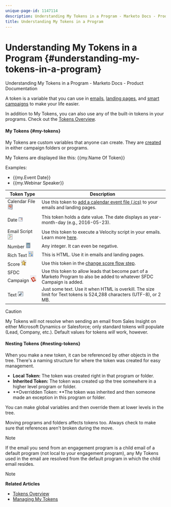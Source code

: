 ```yaml
---
unique-page-id: 1147114
description: Understanding My Tokens in a Program - Marketo Docs - Product Documentation
title: Understanding My Tokens in a Program
---
```


# Understanding My Tokens in a Program {#understanding-my-tokens-in-a-program}

Understanding My Tokens in a Program - Marketo Docs - Product Documentation

A token is a variable that you can use in [emails](../../../../product-docs/email-marketing.md), [landing pages](../../../../product-docs/demand-generation/landing-pages.md), and [smart campaigns](../../../../product-docs/core-marketo-concepts/smart-lists-and-static-lists.md) to make your life easier.

In addition to My Tokens, you can also use any of the built-in tokens in your programs. Check out the [Tokens Overview](../../../../product-docs/demand-generation/landing-pages/personalizing-landing-pages/tokens-overview.md).&nbsp;

#### My Tokens  {#my-tokens}

My Tokens are custom variables that anyone can create. They are [created](managing-my-tokens.md) in either campaign folders or programs.

My Tokens are displayed like this: {{my.Name Of Token}}

Examples:

* {{my.Event Date}}
* {{my.Webinar Speaker}}

<table> 
 <thead> 
  <tr> 
   <th>Token Type</th> 
   <th>Description</th> 
  </tr> 
 </thead> 
 <tbody> 
  <tr> 
   <td>Calendar File <img alt="--" src="assets/image2014-9-25-16-3a44-3a19.png" data-linked-resource-id="3083230" data-linked-resource-type="attachment" data-base-url="https://docs.marketo.com" data-linked-resource-container-id="1147114"></td> 
   <td>Use this token to <a href="http://docs.marketo.com/display/docs/assets/create-a-calendar-event-28.ics-29-file">add a calendar event file (.i</a><a href="http://docs.marketo.com/display/docs/assets/create-a-calendar-event-28.ics-29-file">cs)</a> to your emails and landing pages.</td> 
  </tr> 
  <tr> 
   <td><p>Date <img alt="--" src="assets/image2014-9-25-16-3a44-3a47.png" data-linked-resource-id="3083231" data-linked-resource-type="attachment" data-base-url="https://docs.marketo.com" data-linked-resource-container-id="1147114"></p></td> 
   <td>This token holds a date value. The date displays as year-month-day (e.g., 2016-05-23).</td> 
  </tr> 
  <tr> 
   <td>Email Script <img alt="--" src="assets/image2014-9-25-16-3a45-3a4.png" data-linked-resource-id="3083232" data-linked-resource-type="attachment" data-base-url="https://docs.marketo.com" data-linked-resource-container-id="1147114"></td> 
   <td>Use this token to execute a Velocity script in your emails. Learn more <a href="http://developers.marketo.com/documentation/email-scripting/" title="Follow link" rel="nofollow">here</a>. </td> 
  </tr> 
  <tr> 
   <td>Number<span>&nbsp;<img alt="--" src="assets/image2014-9-25-16-3a45-3a25.png" data-linked-resource-id="3083233" data-linked-resource-type="attachment" data-base-url="https://docs.marketo.com" data-linked-resource-container-id="1147114"></span></td> 
   <td>Any integer. It can even be negative.</td> 
  </tr> 
  <tr> 
   <td>Rich Text <img alt="--" src="assets/image2014-9-25-16-3a46-3a22.png" data-linked-resource-id="3083234" data-linked-resource-type="attachment" data-base-url="https://docs.marketo.com" data-linked-resource-container-id="1147114"></td> 
   <td>This is HTML. Use it in emails and landing pages.</td> 
  </tr> 
  <tr> 
   <td>Score <img alt="--" src="assets/image2014-9-25-16-3a46-3a39.png" data-linked-resource-id="3083235" data-linked-resource-type="attachment" data-base-url="https://docs.marketo.com" data-linked-resource-container-id="1147114"></td> 
   <td>Use this token in the <a href="../../../../product-docs/core-marketo-concepts/smart-campaigns/flow-actions/use-tokens-in-flow-steps.md">change score flow step</a>. </td> 
  </tr> 
  <tr> 
   <td colspan="1">SFDC Campaign <img alt="--" src="assets/sfdc-campaign-icon.jpg" data-linked-resource-id="11379761" data-linked-resource-type="attachment" data-base-url="https://docs.marketo.com" data-linked-resource-container-id="1147114" title="--"></td> 
   <td colspan="1">Use this token to allow leads that become part of a Marketo Program to also be added to whatever SFDC Campaign is added.</td> 
  </tr> 
  <tr> 
   <td>Text <img alt="--" src="assets/image2014-9-25-16-3a46-3a54.png" data-linked-resource-id="3083236" data-linked-resource-type="attachment" data-base-url="https://docs.marketo.com" data-linked-resource-container-id="1147114"></td> 
   <td>Just some text. Use it when HTML is overkill. The size limit for Text tokens is 524,288 characters (UTF-8), or 2 MB.</td> 
  </tr> 
 </tbody> 
</table>

>[!CAUTION]
>
>My Tokens will not resolve when sending an email from Sales Insight on either Microsoft Dynamics or Salesforce; only standard tokens will populate (Lead, Company, etc.). Default values for tokens *will* work, however.

#### Nesting Tokens {#nesting-tokens}

When you make a new token, it can be referenced by other objects in the tree. There's a naming structure for where the token was created for easy management.

* **Local Token:** The token was created right in that program or folder.
* **Inherited Token:** The token was created up the tree somewhere in a higher level program or folder.
* **Overridden Token: **The token was inherited and then someone made an exception in this program or folder.

You can make global variables and then override them at lower levels in the tree.

Moving programs and folders affects tokens too. Always check to make sure that references aren't broken during the move.

>[!NOTE]
>
>If the email you send from an engagement program is a child email of a default program (not local to your engagement program), any My Tokens used in the email are resolved from the default program in which the child email resides.

>[!NOTE]
>
>**Related Articles**
>
>* [Tokens Overview](../../../../product-docs/demand-generation/landing-pages/personalizing-landing-pages/tokens-overview.md)
>* [Managing My Tokens](managing-my-tokens.md)
>

